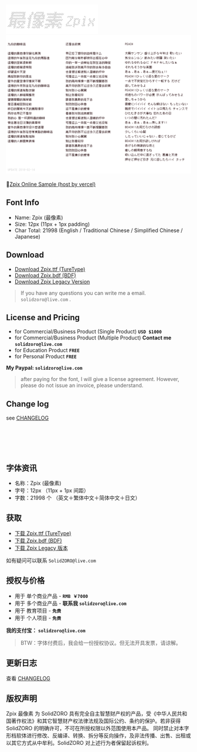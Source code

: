 <div>
  <img src="./docs/assets/images/zpix_logo@2x.png?v=2020-2" width="250" />
  <br>
  <img src="./docs/assets/images/zpix_review@2x.png?v=2020-2" width="800" />
  <br>
  <br>
   📍<a href="https://zpix.vercel.app" target="_blank">Zpix Online Sample (host by vercel)</a>
  <br>
</div>

## Font Info

- Name: Zpix (最像素)
- Size: 12px (11px + 1px padding)
- Char Total: 21998 (English / Traditional Chinese / Simplified Chinese / Japanese)

## Download

- [Download Zpix.ttf (TureType)](https://raw.githubusercontent.com/SolidZORO/zpix-pixel-font/master/dist/zpix.ttf)
- [Download Zpix.bdf (BDF)](https://raw.githubusercontent.com/SolidZORO/zpix-pixel-font/master/dist/zpix.bdf)
- [Download Zpix Legacy Version](https://raw.githubusercontent.com/SolidZORO/zpix-pixel-font/master/dist/legacy/zpix-legacy.ttf)

> If you have any questions you can write me a email. `solidzoro@live.com` .

## License and Pricing

- for Commercial/Business Product (Single Product) **`USD $1000`**
- for Commercial/Business Product (Multiple Product) **Contact me `solidzoro@live.com`**
- for Education Product **`FREE`**
- for Personal Product **`FREE`**

**My Paypal: `solidzoro@live.com`**

> after paying for the font, I will give a license agreement. However, please do not issue an invoice, please understand.

## Change log

see [CHANGELOG](./CHANGELOG.md)

<br>
<br>
<br>
<br>

## 字体资讯

- 名称：Zpix (最像素)
- 字号：12px （11px + 1px 间距）
- 字数：21998 个 （英文＋繁体中文＋简体中文＋日文）

## 获取

- [下载 Zpix.ttf (TureType)](https://raw.githubusercontent.com/SolidZORO/zpix-pixel-font/master/dist/zpix.ttf)
- [下载 Zpix.bdf (BDF)](https://raw.githubusercontent.com/SolidZORO/zpix-pixel-font/master/dist/zpix.bdf)
- [下载 Zpix Legacy 版本](https://raw.githubusercontent.com/SolidZORO/zpix-pixel-font/master/dist/legacy/zpix-legacy.ttf)



如有疑问可以联系 `SolidZORO@live.com`

## 授权与价格

- 用于 单个商业产品 - **`RMB ￥7000`**
- 用于 多个商业产品 - **联系我 `solidzoro@live.com`**
- 用于 教育项目 - **`免费`**
- 用于 个人项目 - **`免费`**

**我的支付宝： `solidzoro@live.com`**

> BTW：字体付费后，我会给一份授权协议。但无法开具发票，请谅解。


## 更新日志

查看 [CHANGELOG](./CHANGELOG.md)



## 版权声明

Zpix 最像素 为 SolidZORO 具有完全自主智慧财产权的产品，受《中华人民共和国著作权法》和其它智慧财产权法律法规及国际公约、条约的保护。若非获得 SolidZORO 的明确许可，不可在所授权限以外范围使用本产品。 同时禁止对本字形档软体进行修改、反编译、转换、拆分等反向操作，及非法传播、出售、出租或以其它方式从中牟利。SolidZORO 对上述行为者保留起诉权利。
